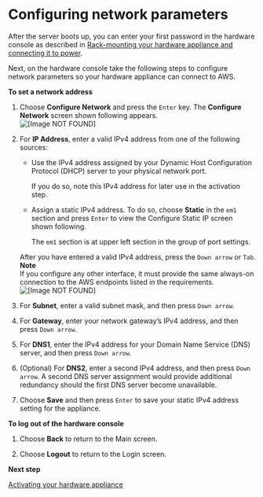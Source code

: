 # Configuring network parameters<a name="appliance-configure-network"></a>

After the server boots up, you can enter your first password in the hardware console as described in [Rack\-mounting your hardware appliance and connecting it to power](appliance-rack-mount.md)\.

Next, on the hardware console take the following steps to configure network parameters so your hardware appliance can connect to AWS\.

**To set a network address**

1. Choose **Configure Network** and press the `Enter` key\. The **Configure Network** screen shown following appears\.  
![\[Image NOT FOUND\]](http://docs.aws.amazon.com/filegateway/latest/files3/images/ApplianceConfigureNetwork.png)  
  


1. For **IP Address**, enter a valid IPv4 address from one of the following sources:
   + Use the IPv4 address assigned by your Dynamic Host Configuration Protocol \(DHCP\) server to your physical network port\.

     If you do so, note this IPv4 address for later use in the activation step\.
   + Assign a static IPv4 address\. To do so, choose **Static** in the `em1` section and press `Enter` to view the Configure Static IP screen shown following\.

     The `em1` section is at upper left section in the group of port settings\.

   After you have entered a valid IPv4 address, press the `Down arrow` or `Tab`\.
**Note**  
If you configure any other interface, it must provide the same always\-on connection to the AWS endpoints listed in the requirements\.  
![\[Image NOT FOUND\]](http://docs.aws.amazon.com/filegateway/latest/files3/images/ApplianceStaticIP.png)  
  


1. For **Subnet**, enter a valid subnet mask, and then press `Down arrow`\.

1. For **Gateway**, enter your network gateway’s IPv4 address, and then press `Down arrow`\.

1. For **DNS1**, enter the IPv4 address for your Domain Name Service \(DNS\) server, and then press `Down arrow`\.

1. \(Optional\) For **DNS2**, enter a second IPv4 address, and then press `Down arrow`\. A second DNS server assignment would provide additional redundancy should the first DNS server become unavailable\.

1. Choose **Save** and then press `Enter` to save your static IPv4 address setting for the appliance\.

**To log out of the hardware console**

1. Choose **Back** to return to the Main screen\.

1. Choose **Logout** to return to the Login screen\.

**Next step**

[Activating your hardware appliance](appliance-activation.md)
